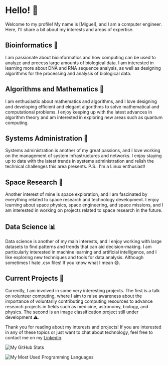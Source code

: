 # Hello! 👋 

Welcome to my profile! My name is [Miguel], and I am a computer engineer. Here, I'll share a bit about my interests and areas of expertise.

## Bioinformatics 🧬

I am passionate about bioinformatics and how computing can be used to analyze and process large amounts of biological data. I am interested in learning more about DNA and RNA sequence analysis, as well as designing algorithms for the processing and analysis of biological data.

## Algorithms and Mathematics 🧮

I am enthusiastic about mathematics and algorithms, and I love designing and developing efficient and elegant algorithms to solve mathematical and computational problems. I enjoy keeping up with the latest advances in algorithm theory and am interested in exploring new areas such as quantum computing.

## Systems Administration 🔧

Systems administration is another of my great passions, and I love working on the management of system infrastructures and networks. I enjoy staying up to date with the latest trends in systems administration and relish the technical challenges this area presents.
P.S.: I'm a Linux enthusiast!

## Space Research 🚀

Another interest of mine is space exploration, and I am fascinated by everything related to space research and technology development. I enjoy learning about space physics, space engineering, and space missions, and I am interested in working on projects related to space research in the future.

## Data Science 📊

Data science is another of my main interests, and I enjoy working with large datasets to find patterns and trends that can aid decision-making. I am particularly interested in machine learning and artificial intelligence, and I like exploring new techniques and tools for data analysis. Although sometimes I hate .csv files! If you know what I mean 😅.

## Current Projects 🚀

Currently, I am involved in some very interesting projects. 
The first is a talk on volunteer computing, where I aim to raise awareness about the importance of voluntarily contributing computing resources to advance research projects in fields such as medicine, astronomy, biology, and physics.
The second is an image classification project still under development ⚠️.

Thank you for reading about my interests and projects! If you are interested in any of these topics or just want to chat about technology, feel free to contact me on my [LinkedIn](https://www.linkedin.com/in/miguel-medina-cantos-b72a49258/).

![My GitHub Stats](https://github-readme-stats.vercel.app/api?username=LordsMikel&show_icons=true&theme=radical)

![My Most Used Programming Languages](https://github-readme-stats.vercel.app/api/top-langs/?username=LordsMikel&layout=compact&theme=radical)
